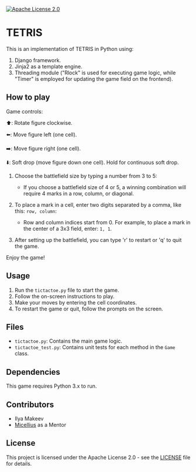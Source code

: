[![Apache License 2.0](https://img.shields.io/badge/License-Apache%202.0-blue.svg)](https://www.apache.org/licenses/LICENSE-2.0)

# TETRIS

This is an implementation of TETRIS in Python using:
1. Django framework.
2. Jinja2 as a template engine.
3. Threading module ("Rlock" is used for executing game logic, while "Timer" is employed for updating the game field on the frontend).

## How to play

Game controls:

⬆️: Rotate figure clockwise.

⬅️: Move figure left (one cell).

➡️: Move figure right (one cell).

⬇️: Soft drop (move figure down one cell). Hold for continuous soft drop.


1. Choose the battlefield size by typing a number from 3 to 5:
    - If you choose a battlefield size of 4 or 5, a winning combination will require 4 marks in a row, column, or diagonal.

2. To place a mark in a cell, enter two digits separated by a comma, like this: `row, column`:
    - Row and column indices start from 0. For example, to place a mark in the center of a 3x3 field, enter: `1, 1`.

3. After setting up the battlefield, you can type 'r' to restart or 'q' to quit the game.

Enjoy the game!

## Usage

1. Run the `tictactoe.py` file to start the game.
2. Follow the on-screen instructions to play.
3. Make your moves by entering the cell coordinates.
4. To restart the game or quit, follow the prompts on the screen.

## Files

- `tictactoe.py`: Contains the main game logic.
- `tictactoe_test.py`: Contains unit tests for each method in the `Game` class.

## Dependencies

This game requires Python 3.x to run.

## Contributors

- Ilya Makeev
- [Micellius](https://github.com/micellius) as a Mentor

## License

This project is licensed under the Apache License 2.0 - see the [LICENSE](LICENSE) file for details.
